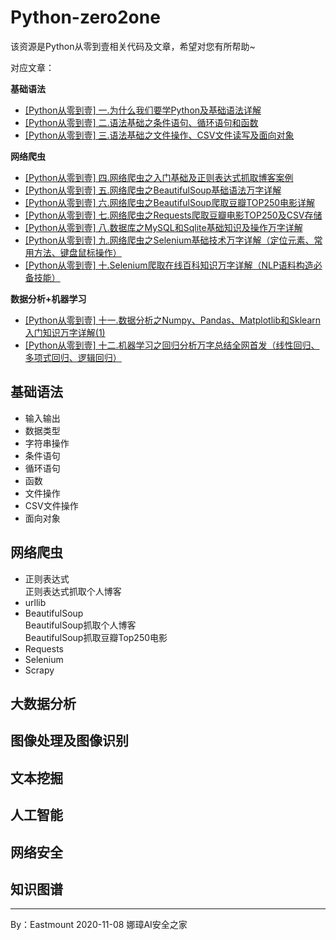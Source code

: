 # Python-zero2one
该资源是Python从零到壹相关代码及文章，希望对您有所帮助~

对应文章： <br />

**基础语法**
- [[Python从零到壹] 一.为什么我们要学Python及基础语法详解](https://blog.csdn.net/Eastmount/article/details/108172132)
- [[Python从零到壹] 二.语法基础之条件语句、循环语句和函数](https://blog.csdn.net/Eastmount/article/details/108479670)
- [[Python从零到壹] 三.语法基础之文件操作、CSV文件读写及面向对象](https://blog.csdn.net/Eastmount/article/details/108737755)


**网络爬虫**
- [[Python从零到壹] 四.网络爬虫之入门基础及正则表达式抓取博客案例](https://blog.csdn.net/Eastmount/article/details/108887652)
- [[Python从零到壹] 五.网络爬虫之BeautifulSoup基础语法万字详解](https://blog.csdn.net/Eastmount/article/details/109497225)
- [[Python从零到壹] 六.网络爬虫之BeautifulSoup爬取豆瓣TOP250电影详解](https://blog.csdn.net/Eastmount/article/details/113830488)
- [[Python从零到壹] 七.网络爬虫之Requests爬取豆瓣电影TOP250及CSV存储](https://blog.csdn.net/Eastmount/article/details/113830604)
- [[Python从零到壹] 八.数据库之MySQL和Sqlite基础知识及操作万字详解](https://blog.csdn.net/Eastmount/article/details/114331974)
- [[Python从零到壹] 九.网络爬虫之Selenium基础技术万字详解（定位元素、常用方法、键盘鼠标操作）](https://blog.csdn.net/Eastmount/article/details/117376267)
- [[Python从零到壹] 十.Selenium爬取在线百科知识万字详解（NLP语料构造必备技能）](https://blog.csdn.net/Eastmount/article/details/118147562)

**数据分析+机器学习**
- [[Python从零到壹] 十一.数据分析之Numpy、Pandas、Matplotlib和Sklearn入门知识万字详解(1)](https://blog.csdn.net/Eastmount/article/details/118302426)
- [[Python从零到壹] 十二.机器学习之回归分析万字总结全网首发（线性回归、多项式回归、逻辑回归）](https://blog.csdn.net/Eastmount/article/details/118435877)


## 基础语法
- 输入输出
- 数据类型
- 字符串操作
- 条件语句
- 循环语句
- 函数
- 文件操作
- CSV文件操作
- 面向对象

## 网络爬虫
- 正则表达式 <br />
正则表达式抓取个人博客
- urllib
- BeautifulSoup <br />
BeautifulSoup抓取个人博客 <br />
BeautifulSoup抓取豆瓣Top250电影 <br />
- Requests
- Selenium
- Scrapy


## 大数据分析

## 图像处理及图像识别

## 文本挖掘

## 人工智能

## 网络安全

## 知识图谱


----

By：Eastmount 2020-11-08 娜璋AI安全之家

